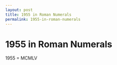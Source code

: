 ```yaml
---
layout: post
title: 1955 in Roman Numerals
permalink: 1955-in-roman-numerals
---
```


# 1955 in Roman Numerals

1955 = MCMLV
